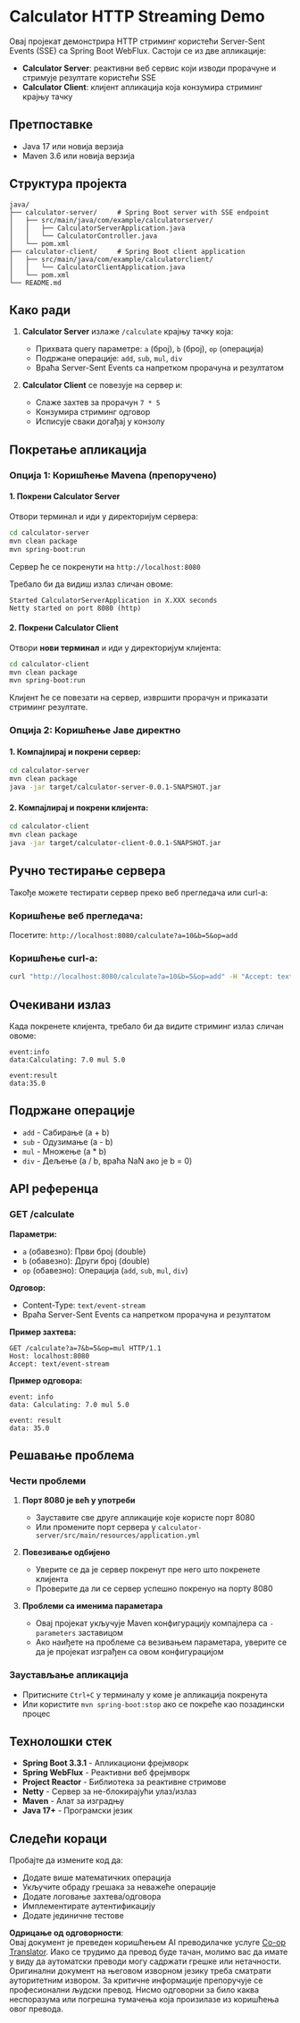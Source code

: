 <!--
CO_OP_TRANSLATOR_METADATA:
{
  "original_hash": "acd4010e430da00946a154f62847a169",
  "translation_date": "2025-07-13T21:15:18+00:00",
  "source_file": "03-GettingStarted/06-http-streaming/solution/java/README.md",
  "language_code": "sr"
}
-->
# Calculator HTTP Streaming Demo

Овај пројекат демонстрира HTTP стриминг користећи Server-Sent Events (SSE) са Spring Boot WebFlux. Састоји се из две апликације:

- **Calculator Server**: реактивни веб сервис који изводи прорачуне и стримује резултате користећи SSE
- **Calculator Client**: клијент апликација која конзумира стриминг крајњу тачку

## Претпоставке

- Java 17 или новија верзија
- Maven 3.6 или новија верзија

## Структура пројекта

```
java/
├── calculator-server/     # Spring Boot server with SSE endpoint
│   ├── src/main/java/com/example/calculatorserver/
│   │   ├── CalculatorServerApplication.java
│   │   └── CalculatorController.java
│   └── pom.xml
├── calculator-client/     # Spring Boot client application
│   ├── src/main/java/com/example/calculatorclient/
│   │   └── CalculatorClientApplication.java
│   └── pom.xml
└── README.md
```

## Како ради

1. **Calculator Server** излаже `/calculate` крајњу тачку која:
   - Прихвата query параметре: `a` (број), `b` (број), `op` (операција)
   - Подржане операције: `add`, `sub`, `mul`, `div`
   - Враћа Server-Sent Events са напретком прорачуна и резултатом

2. **Calculator Client** се повезује на сервер и:
   - Слаже захтев за прорачун `7 * 5`
   - Конзумира стриминг одговор
   - Исписује сваки догађај у конзолу

## Покретање апликација

### Опција 1: Коришћење Mavena (препоручено)

#### 1. Покрени Calculator Server

Отвори терминал и иди у директоријум сервера:

```bash
cd calculator-server
mvn clean package
mvn spring-boot:run
```

Сервер ће се покренути на `http://localhost:8080`

Требало би да видиш излаз сличан овоме:
```
Started CalculatorServerApplication in X.XXX seconds
Netty started on port 8080 (http)
```

#### 2. Покрени Calculator Client

Отвори **нови терминал** и иди у директоријум клијента:

```bash
cd calculator-client
mvn clean package
mvn spring-boot:run
```

Клијент ће се повезати на сервер, извршити прорачун и приказати стриминг резултате.

### Опција 2: Коришћење Јаве директно

#### 1. Компајлирај и покрени сервер:

```bash
cd calculator-server
mvn clean package
java -jar target/calculator-server-0.0.1-SNAPSHOT.jar
```

#### 2. Компајлирај и покрени клијента:

```bash
cd calculator-client
mvn clean package
java -jar target/calculator-client-0.0.1-SNAPSHOT.jar
```

## Ручно тестирање сервера

Такође можете тестирати сервер преко веб прегледача или curl-а:

### Коришћење веб прегледача:
Посетите: `http://localhost:8080/calculate?a=10&b=5&op=add`

### Коришћење curl-а:
```bash
curl "http://localhost:8080/calculate?a=10&b=5&op=add" -H "Accept: text/event-stream"
```

## Очекивани излаз

Када покренете клијента, требало би да видите стриминг излаз сличан овоме:

```
event:info
data:Calculating: 7.0 mul 5.0

event:result
data:35.0
```

## Подржане операције

- `add` - Сабирање (a + b)
- `sub` - Одузимање (a - b)
- `mul` - Множење (a * b)
- `div` - Дељење (a / b, враћа NaN ако је b = 0)

## API референца

### GET /calculate

**Параметри:**
- `a` (обавезно): Први број (double)
- `b` (обавезно): Други број (double)
- `op` (обавезно): Операција (`add`, `sub`, `mul`, `div`)

**Одговор:**
- Content-Type: `text/event-stream`
- Враћа Server-Sent Events са напретком прорачуна и резултатом

**Пример захтева:**
```
GET /calculate?a=7&b=5&op=mul HTTP/1.1
Host: localhost:8080
Accept: text/event-stream
```

**Пример одговора:**
```
event: info
data: Calculating: 7.0 mul 5.0

event: result
data: 35.0
```

## Решавање проблема

### Чести проблеми

1. **Порт 8080 је већ у употреби**
   - Зауставите све друге апликације које користе порт 8080
   - Или промените порт сервера у `calculator-server/src/main/resources/application.yml`

2. **Повезивање одбијено**
   - Уверите се да је сервер покренут пре него што покренете клијента
   - Проверите да ли се сервер успешно покренуо на порту 8080

3. **Проблеми са именима параметара**
   - Овај пројекат укључује Maven конфигурацију компајлера са `-parameters` заставицом
   - Ако наиђете на проблеме са везивањем параметара, уверите се да је пројекат изграђен са овом конфигурацијом

### Заустављање апликација

- Притисните `Ctrl+C` у терминалу у коме је апликација покренута
- Или користите `mvn spring-boot:stop` ако се покреће као позадински процес

## Технолошки стек

- **Spring Boot 3.3.1** - Апликациони фрејмворк
- **Spring WebFlux** - Реактивни веб фрејмворк
- **Project Reactor** - Библиотека за реактивне стримове
- **Netty** - Сервер за не-блокирајући улаз/излаз
- **Maven** - Алат за изградњу
- **Java 17+** - Програмски језик

## Следећи кораци

Пробајте да измените код да:
- Додате више математичких операција
- Укључите обраду грешака за неважеће операције
- Додате логовање захтева/одговора
- Имплементирате аутентификацију
- Додате јединичне тестове

**Одрицање од одговорности**:  
Овај документ је преведен коришћењем AI преводилачке услуге [Co-op Translator](https://github.com/Azure/co-op-translator). Иако се трудимо да превод буде тачан, молимо вас да имате у виду да аутоматски преводи могу садржати грешке или нетачности. Оригинални документ на његовом изворном језику треба сматрати ауторитетним извором. За критичне информације препоручује се професионални људски превод. Нисмо одговорни за било каква неспоразума или погрешна тумачења која произилазе из коришћења овог превода.